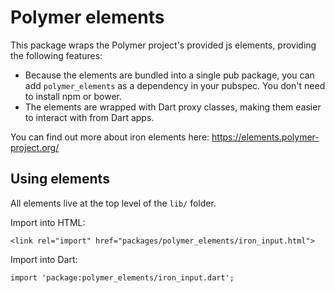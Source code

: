 # Polymer elements

This package wraps the Polymer project's provided js elements, providing the
following features:

 * Because the elements are bundled into a single pub package, you can add
   `polymer_elements` as a dependency in your pubspec. You don't need to
   install npm or bower.
 * The elements are wrapped with Dart proxy classes, making them easier to
   interact with from Dart apps.
   
You can find out more about iron elements here:
https://elements.polymer-project.org/


## Using elements

All elements live at the top level of the `lib/` folder.

Import into HTML:

    <link rel="import" href="packages/polymer_elements/iron_input.html">

Import into Dart:

    import 'package:polymer_elements/iron_input.dart';
